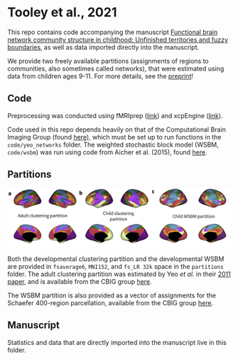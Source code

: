 
# Tooley et al., 2021

This repo contains code accompanying the manuscript [Functional brain network community structure in childhood: Unfinished territories and fuzzy boundaries](https://www.biorxiv.org/content/10.1101/2021.01.21.427677v1), as well as data imported directly into the manuscript.

We provide two freely available partitions (assignments of regions to communities, also sometimes called networks), that were estimated using data from children ages 9-11. For more details, see the [preprint](https://www.biorxiv.org/content/10.1101/2021.01.21.427677v1)!


## Code

Preprocessing was conducted using fMRIprep ([link](https://fmriprep.org/en/stable/)) and xcpEngine ([link](https://xcpengine.readthedocs.io/)). 

Code used in this repo depends heavily on that of the Computational Brain Imaging Group (found [here](https://github.com/ThomasYeoLab/CBIG)), which must be set up to run functions in the `code/yeo_networks` folder. The weighted stochastic block model (WSBM, `code/wsbm`) was run using code from Aicher et al. (2015), found [here](https://aaronclauset.github.io/wsbm/).

## Partitions

![image](cover_fig.png)

Both the developmental clustering partition and the developmental WSBM are provided in `fsaverage6`, `MNI152`, and `fs_LR 32k` space in the `partitions` folder. The adult clustering partition was estimated by Yeo _et al._ in their [2011 paper](https://www.ncbi.nlm.nih.gov/pmc/articles/PMC3174820/), and is available from the CBIG group [here](https://github.com/ThomasYeoLab/CBIG/tree/master/stable_projects/brain_parcellation/Yeo2011_fcMRI_clustering).

The WSBM partition is also provided as a vector of assignments for the Schaefer 400-region parcellation, available from the CBIG group [here](https://github.com/ThomasYeoLab/CBIG/tree/master/stable_projects/brain_parcellation/Schaefer2018_LocalGlobal).

## Manuscript

Statistics and data that are directly imported into the manuscript live in this folder.
